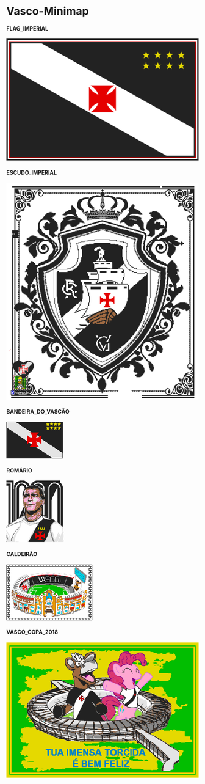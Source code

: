 # Vasco-Minimap


#### FLAG_IMPERIAL
![](https://raw.githubusercontent.com/Felipefury/Vasco-Minimap/master/images/Vasco_Flag_Imperial.png)

#### ESCUDO_IMPERIAL 
[![](https://raw.githubusercontent.com/Felipefury/Vasco-Minimap/master/images/Escudo_Imperial.png)](http://pixelcanvas.io/@3847,-980)

#### BANDEIRA_DO_VASCÃO
[![](https://raw.githubusercontent.com/Felipefury/Vasco-Minimap/master/images/Bandeira_Vasco.png)](http://pixelcanvas.io/@2987,-804)

#### ROMÁRIO
[![](https://raw.githubusercontent.com/Felipefury/Vasco-Minimap/master/images/Romário.png)](http://pixelcanvas.io/@3270,-698)

#### CALDEIRÃO 
[![](https://raw.githubusercontent.com/Felipefury/Vasco-Minimap/master/images/São_Januário.png)](http://pixelcanvas.io/@3270,-954)

#### VASCO_COPA_2018 
[![](https://raw.githubusercontent.com/Felipefury/Vasco-Minimap/master/images/Vasco_Copa_2018.png)](http://pixelcanvas.io/@7119,-351)
